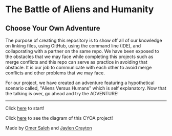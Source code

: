 # The Battle of Aliens and Humanity

## Choose Your Own Adventure

 The purpose of creating this repository is to show off all of our knowledge on linking files, using GitHub, using the command line (IDE), and collaporating with a partner on the same repo. We have been exposed to the obstacles that we may face while completing this projects such as merge conflicts and this repo can serve as practice in avoiding that obstacle. It is our job to communicate with each other to avoid merge conflicts and other problems that we may face.

 For our project, we have created an adventure featuring a hypothetical scenario called, "Aliens Versus Humans" which is self explanatory. Now that the talking is over, go ahead and try the ADVENTURE!

----


Click [here](https://omers9293.github.io/aliens-vs-humanity/situations/relaxing.html) to start!

Click [here](https://docs.google.com/drawings/d/1azG85ugeVYKXfT5kHqQBynU7ZrDmYcccfqMxHYh-weU/edit) to see the diagram of this CYOA project!

Made by [Omer Saleh](https://github.com/omers9293) and [Jaylen Crayton](https://github.com/jaylenc5227)